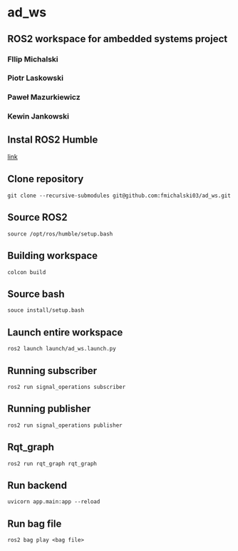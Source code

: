 # ad_ws
## ROS2 workspace for ambedded systems project
### FIlip Michalski
### Piotr Laskowski
### Paweł Mazurkiewicz
### Kewin Jankowski
## Instal ROS2 Humble
[link](https://docs.ros.org/en/humble/Installation.html)
## Clone repository
```
git clone --recursive-submodules git@github.com:fmichalski03/ad_ws.git
```
## Source ROS2
```
source /opt/ros/humble/setup.bash
```
## Building workspace
```
colcon build
```
## Source bash
```
souce install/setup.bash
```
## Launch entire workspace
```
ros2 launch launch/ad_ws.launch.py
```
## Running subscriber
```
ros2 run signal_operations subscriber
```
## Running publisher
```
ros2 run signal_operations publisher
```
## Rqt_graph
```
ros2 run rqt_graph rqt_graph
```
## Run backend
```
uvicorn app.main:app --reload
```
## Run bag file
```
ros2 bag play <bag file>
```